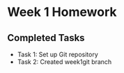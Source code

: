 # Week 1 Homework
## Completed Tasks
- Task 1: Set up Git repository
- Task 2: Created week1git branch
